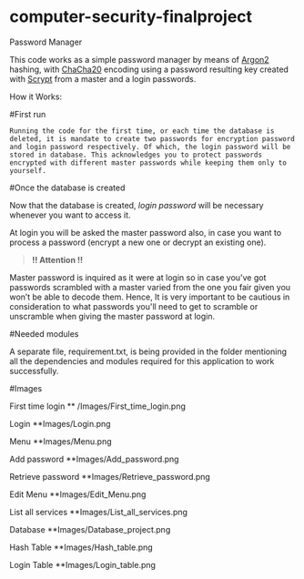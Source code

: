 # computer-security-finalproject

Password Manager

This code works as a simple password manager by means of [Argon2]( https://pypi.org/project/argon2-cffi/)  hashing, with [ChaCha20]( https://pycryptodome.readthedocs.io/en/latest/src/cipher/chacha20.html)  encoding using a password resulting key created with [Scrypt]( https://cryptobook.nakov.com/mac-and-key-derivation/scrypt)  from a master and a login passwords. 
 

How it Works:

#First run

    Running the code for the first time, or each time the database is deleted, it is mandate to create two passwords for encryption password and login password respectively. Of which, the login password will be stored in database. This acknowledges you to protect passwords encrypted with different master passwords while keeping them only to yourself.

#Once the database is created
    
Now that the database is created, *login password* will be necessary whenever you want to access it.

At login you will be asked the master password also, in case you want to process a password (encrypt a new one or decrypt an existing one).
    
> **!! Attention !!**  

Master password is inquired as it were at login so in case you've got passwords scrambled with a master varied from the one you fair given you won’t be able to decode them. Hence, It is very important to be cautious in consideration to what passwords you'll need to get to scramble or unscramble when giving the master password at login.

#Needed modules

A separate file, requirement.txt, is being provided in the folder mentioning all the dependencies and modules required for this application to work successfully.

#Images 

First time login
 ** /Images/First_time_login.png

Login
 **Images/Login.png

Menu
 **Images/Menu.png

Add password
 **Images/Add_password.png

Retrieve password
 **Images/Retrieve_password.png

Edit Menu
 **Images/Edit_Menu.png

List all services
 **Images/List_all_services.png

Database
 **Images/Database_project.png

Hash Table
 **Images/Hash_table.png

Login Table
 **Images/Login_table.png
